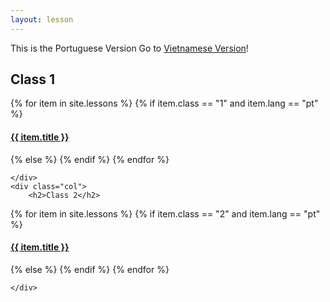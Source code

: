 ```yaml
---
layout: lesson
---
```


This is the Portuguese Version
Go to [Vietnamese Version](index.html)!

<div class="container">
  <div class="row">
    <div class="col">
				<h2>Class 1</h2>
		
  {% for item in site.lessons %}
  {% if item.class == "1" and item.lang == "pt" %}
	  <h4><a href="{{ site.baseurl }}{{ item.url }}">{{ item.title }}</a></h4>
  {% else %}
  {% endif %}
  {% endfor %}

    </div>
    <div class="col">
		<h2>Class 2</h2>

  {% for item in site.lessons %}
  {% if item.class == "2"  and item.lang == "pt"  %}
	  <h4><a href="{{ site.baseurl }}{{ item.url }}">{{ item.title }}</a></h4>
  {% else %}
  {% endif %}
  {% endfor %}

    </div>
  </div>
</div>

